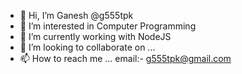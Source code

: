 - 👋 Hi, I’m Ganesh @g555tpk
- 👀 I’m interested in Computer Programming
- 🌱 I’m currently working with NodeJS
- 💞️ I’m looking to collaborate on ...
- 📫 How to reach me ... email:- g555tpk@gmail.com

<!---
g555tpk/g555tpk is a ✨ special ✨ repository because its `README.md` (this file) appears on your GitHub profile.
You can click the Preview link to take a look at your changes.
--->
